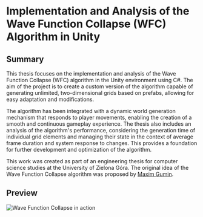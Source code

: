 
# Implementation and Analysis of the Wave Function Collapse (WFC) Algorithm in Unity

## Summary

This thesis focuses on the implementation and analysis of the Wave Function Collapse (WFC) algorithm in the Unity environment using C#. The aim of the project is to create a custom version of the algorithm capable of generating unlimited, two-dimensional grids based on prefabs, allowing for easy adaptation and modifications.

The algorithm has been integrated with a dynamic world generation mechanism that responds to player movements, enabling the creation of a smooth and continuous gameplay experience. The thesis also includes an analysis of the algorithm's performance, considering the generation time of individual grid elements and managing their state in the context of average frame duration and system response to changes. This provides a foundation for further development and optimization of the algorithm.

This work was created as part of an engineering thesis for computer science studies at the University of Zielona Góra. The original idea of the Wave Function Collapse algorithm was proposed by [Maxim Gumin](https://github.com/mxgmn/WaveFunctionCollapse).

## Preview

![Wave Function Collapse in action](Images/Demo.gif)
